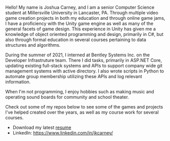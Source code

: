 Hello! My name is Joshua Carney, and I am a senior Computer Science student at Millersville University in Lancaster, PA. Through multiple video game creation projects in both my education and through online game jams, I have a proficiency with the Unity game engine as well as many of the general facets of game design. This experience in Unity has given me a knowledge of object oriented programming and design, primarily in C#, but also through formal education in several courses pertaining to data structures and algorithms. 

During the summer of 2021, I interned at Bentley Systems Inc. on the Developer Infrastruture team. There I did tasks, primarily in ASP.NET Core, updating existing full-stack systems and APIs to support company wide git management systems with active directory. I also wrote scripts in Python to automate group membership utilizing these APIs and log relevant information. 

When I'm not programming, I enjoy hobbies such as making music and operating sound boards for community and school theater. 

Check out some of my repos below to see some of the games and projects I've helped created over the years, as well as my course work for several courses.

- Download my latest [resume](https://www.dl.dropboxusercontent.com/s/dwxvyjc5k29q0su/Joshua_Carney_Resume_2021.pdf?dl=0)
- LinkedIn: https://www.linkedin.com/in/jkcarney/

